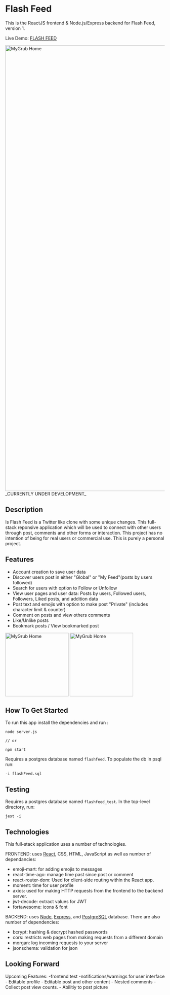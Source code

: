 # Flash Feed

This is the ReactJS frontend & Node.js/Express backend for Flash Feed, version 1.

Live Demo: [FLASH FEED](https://jordans-flashfeed-app.surge.sh/home)

<img width="1405" alt="MyGrub Home" src="https://user-images.githubusercontent.com/109553225/235498993-7b0aedb2-b625-4d83-9252-c1a3491c2168.png">
_CURRENTLY UNDER DEVELOPMENT_

## Description

Is Flash Feed is a Twitter like clone with some unique changes. This full-stack reponsive application which will be used to connect with other users through post, comments and other forms or interaction. This project has no intention of being for real users or commercial use. This is purely a personal project.

## Features

- Account creation to save user data
- Discover users post in either "Global" or "My Feed"(posts by users followed)
- Search for users with option to Follow or Unfollow
- View user pages and user data: Posts by users, Followed users, Followers, Liked posts, and addition data
- Post text and emojis with option to make post "Private" (includes character limit & counter)
- Comment on posts and view others comments
- Like/Unlike posts
- Bookmark posts / View bookmarked post

<img width="200" alt="MyGrub Home" src="https://user-images.githubusercontent.com/109553225/235499204-d266543d-d585-4505-aff3-365ff4dd94d8.png">

<img width="200" alt="MyGrub Home" src="https://user-images.githubusercontent.com/109553225/235499379-af3310b3-1388-429d-8a74-09d1df863ae6.png">

## How To Get Started

To run this app install the dependencies and run :

```
node server.js

// or

npm start

```

Requires a postgres database named `flashfeed`. To populate the db in psql run:

```
-i flashFeed.sql
```

## Testing

Requires a postgres database named `flashfeed_test`. In the top-level directory, run:

```
jest -i
```

## Technologies

This full-stack application uses a number of technologies.

FRONTEND: uses [React](https://react.dev/reference/react), CSS, HTML, JavaScript as well as number of dependancies:

- emoji-mart: for adding emojis to messages
- react-time-ago: manage time past since post or comment
- react-router-dom: Used for client-side routing within the React app.
- moment: time for user profile
- axios: used for making HTTP requests from the frontend to the backend server.
- jwt-decode: extract values for JWT
- fortawesome: icons & font

BACKEND: uses [Node](https://nodejs.org/en/docs), [Express](https://expressjs.com/en/guide/routing.html), and [PostgreSQL](https://github.com/postgres/postgres) database. There are also number of dependencies:

- bcrypt: hashing & decrypt hashed passwords
- cors: restricts web pages from making requests from a different domain
- morgan: log incoming requests to your server
- jsonschema: validation for json

## Looking Forward

Upcoming Features: -frontend test -notifications/warnings for user interface - Editable profile - Editable post and other content - Nested comments - Collect post view counts. - Abilitiy to post picture
